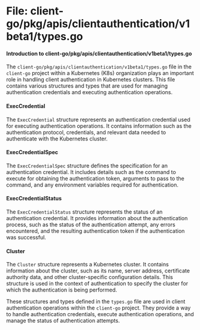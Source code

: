 # File: client-go/pkg/apis/clientauthentication/v1beta1/types.go

#### Introduction to client-go/pkg/apis/clientauthentication/v1beta1/types.go

The `client-go/pkg/apis/clientauthentication/v1beta1/types.go` file in the `client-go` project within a Kubernetes (K8s) organization plays an important role in handling client authentication in Kubernetes clusters. This file contains various structures and types that are used for managing authentication credentials and executing authentication operations.

#### ExecCredential

The `ExecCredential` structure represents an authentication credential used for executing authentication operations. It contains information such as the authentication protocol, credentials, and relevant data needed to authenticate with the Kubernetes cluster.

#### ExecCredentialSpec

The `ExecCredentialSpec` structure defines the specification for an authentication credential. It includes details such as the command to execute for obtaining the authentication token, arguments to pass to the command, and any environment variables required for authentication.

#### ExecCredentialStatus

The `ExecCredentialStatus` structure represents the status of an authentication credential. It provides information about the authentication process, such as the status of the authentication attempt, any errors encountered, and the resulting authentication token if the authentication was successful.

#### Cluster

The `Cluster` structure represents a Kubernetes cluster. It contains information about the cluster, such as its name, server address, certificate authority data, and other cluster-specific configuration details. This structure is used in the context of authentication to specify the cluster for which the authentication is being performed.

These structures and types defined in the `types.go` file are used in client authentication operations within the `client-go` project. They provide a way to handle authentication credentials, execute authentication operations, and manage the status of authentication attempts.

